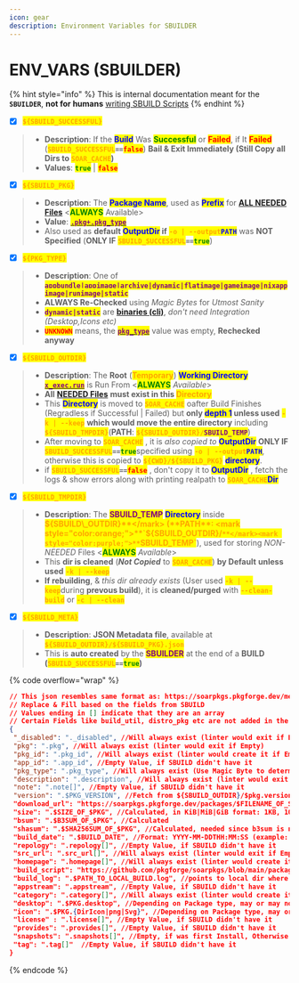 ```yaml
---
icon: gear
description: Environment Variables for SBUILDER
---
```


# ENV\_VARS (SBUILDER)

{% hint style="info" %}
This is internal documentation meant for the **`SBUILDER`**, **not for humans** [writing SBUILD Scripts](broken-reference)
{% endhint %}

* [x] <mark style="color:orange;">**`${SBUILD_SUCCESSFUL}`**</mark>

> - **Description**: If the <mark style="color:blue;">**Build**</mark> Was <mark style="color:green;">**Successful**</mark> or <mark style="color:red;">**Failed**</mark>, if It <mark style="color:red;">**Failed**</mark> (<mark style="color:orange;">**`SBUILD_SUCCESSFUL`**</mark>**`==`**<mark style="color:red;">**`false`**</mark>) **Bail & Exit Immediately (Still Copy all Dirs to&#x20;**<mark style="color:orange;">**`SOAR_CACHE`**</mark>**)**
> - **Values**: <mark style="color:green;">**`true`**</mark> | <mark style="color:red;">**`false`**</mark>

* [x] <mark style="color:orange;">**`${SBUILD_PKG}`**</mark>

> - **Description**: The <mark style="color:blue;">**Package Name**</mark>, used as <mark style="color:blue;">**Prefix**</mark> for [**ALL NEEDED Files**](needed_files.md) <<mark style="color:green;">**ALWAYS**</mark> Available>
> - **Value**: [<mark style="color:purple;">**`.pkg+.pkg_type`**</mark>](../specification/2.pkg.md)
> - Also used as **default&#x20;**<mark style="color:blue;">**OutputDir**</mark>**&#x20;if** <mark style="color:orange;">**`-o | --output`**</mark><mark style="color:blue;">**`PATH`**</mark> was **NOT Specified** (**ONLY IF** <mark style="color:orange;">**`SBUILD_SUCCESSFUL`**</mark>**`==`**<mark style="color:green;">**`true`**</mark>)

* [x] <mark style="color:orange;">**`${PKG_TYPE}`**</mark>

> - **Description**: One of <mark style="color:purple;">**`appbundle|appimage|archive|dynamic|flatimage|gameimage|nixappimage|runimage|static`**</mark>
> - **ALWAYS Re-Checked** using _Magic Bytes_ for _Utmost Sanity_
> - <mark style="color:purple;">**`dynamic|static`**</mark> are [**binaries (cli)**](../../formats/binaries/), _don't need Integration (Desktop,Icons etc)_
> - <mark style="color:red;">**`UNKNOWN`**</mark> means, the [<mark style="color:purple;">**`pkg_type`**</mark>](../specification/2.pkg.md) value was empty, **Rechecked anyway**

* [x] <mark style="color:orange;">**`${SBUILD_OUTDIR}`**</mark>

> - **Description**: The **Root** (<mark style="color:orange;">**Temporary**</mark>) <mark style="color:blue;">**Working Directory**</mark> [<mark style="color:purple;">**`x_exec.run`**</mark>](../specification/20.x_exec.md) is Run From <<mark style="color:green;">**ALWAYS**</mark> _Available_>
> - **All** [**NEEDED Files**](needed_files.md) **must exist in this&#x20;**<mark style="color:orange;">**Directory**</mark>
> - This <mark style="color:blue;">**Directory**</mark> is moved to <mark style="color:orange;">**`SOAR_CACHE`**</mark> oafter Build Finishes (Regradless if Successful | Failed)  but **only&#x20;**<mark style="color:blue;">**depth 1**</mark>**&#x20;unless used** <mark style="color:orange;">**`-k | --keep`**</mark> **which would move the entire directory** including <mark style="color:orange;">**`${SBUILD_TMPDIR}`**</mark>(**PATH**: <mark style="color:orange;">**`${SBUILD_OUTDIR}/`**</mark><mark style="color:purple;">**`SBUILD_TEMP`**</mark>)
> - After moving to <mark style="color:orange;">**`SOAR_CACHE`**</mark> , it is _also copied to_ <mark style="color:blue;">**OutputDir**</mark> **ONLY IF** <mark style="color:orange;">**`SBUILD_SUCCESSFUL`**</mark>**`==`**<mark style="color:green;">**`true`**</mark>specified using <mark style="color:orange;">**`-o | --output`**</mark><mark style="color:blue;">**`PATH`**</mark>, otherwise this is copied to <mark style="color:orange;">**`${CWD}/${SBUILD_PKG}`**</mark> <mark style="color:blue;">**directory**</mark>.
> - if <mark style="color:orange;">**`SBUILD_SUCCESSFUL`**</mark>**`==`**<mark style="color:red;">**`false`**</mark> , don't copy it to <mark style="color:blue;">**OutputDir**</mark> , fetch the logs & show errors along with printing realpath to <mark style="color:orange;">**`SOAR_CACHE`**</mark><mark style="color:blue;">**Dir**</mark>

* [x] <mark style="color:orange;">**`${SBUILD_TMPDIR}`**</mark>

> - **Description**: The <mark style="color:purple;">**SBUILD\_TEMP**</mark> <mark style="color:blue;">**Directory**</mark> inside <mark style="color:orange;">**${SBUILD\_OUTDIR}**</mark> (**PATH**: <mark style="color:orange;">**`${SBUILD_OUTDIR}/`**</mark><mark style="color:purple;">**`SBUILD_TEMP`**</mark>), used for storing _NON-NEEDED_ Files <<mark style="color:green;">**ALWAYS**</mark> _Available_>
> - This **dir is cleaned** (_**Not Copied**_ to <mark style="color:orange;">**`SOAR_CACHE`**</mark>) **by Default** **unless used** <mark style="color:orange;">**`-k | --keep`**</mark>
> - **If rebuilding**, & _this dir already exists_ (User used <mark style="color:orange;">**`-k | --keep`**</mark>during **prevous build**), it is **cleaned/purged** with <mark style="color:orange;">**`--clean-build`**</mark> or <mark style="color:orange;">**`-c | --clean`**</mark>

* [x] <mark style="color:orange;">**`${SBUILD_META}`**</mark>

> - **Description**: **JSON Metadata file**, available at <mark style="color:orange;">**`${SBUILD_OUTDIR}/${SBUILD_PKG}.json`**</mark>
> - This is **auto created** by the <mark style="color:purple;">**SBUILDER**</mark> at the end of a **BUILD (**<mark style="color:orange;">**`SBUILD_SUCCESSFUL`**</mark>**`==`**<mark style="color:green;">**`true`**</mark>**)**

{% code overflow="wrap" %}
```json
// This json resembles same format as: https://soarpkgs.pkgforge.dev/metadata/METADATA.json
// Replace & Fill based on the fields from SBUILD
// Values ending in [] indicate that they are an array
// Certain Fields like build_util, distro_pkg etc are not added in the metadata
{
 "_disabled": "._disabled", //Will always exist (linter would exit if Empty)
 "pkg": ".pkg", //Will always exist (linter would exit if Empty)
 "pkg_id": ".pkg_id", //Will always exist (linter would create it if Empty)
 "app_id": ".app_id", //Empty Value, if SBUILD didn't have it
 "pkg_type": ".pkg_type", //Will always exist (Use Magic Byte to determine if Empty)
 "description": ".description", //Will always exist (linter would exit if Empty)
 "note": ".note[]", //Empty Value, if SBUILD didn't have it
 "version": ".$PKG_VERSION", //Fetch from ${SBUILD_OUTDIR}/$pkg.version, if empty, create based on: date --utc +"%Y%m%d-%H%M%S"
 "download_url": "https://soarpkgs.pkgforge.dev/packages/$FILENAME_OF_SBUILD_INPUT_FILE", //This field would be pre-populated if user uses the pkgforge-community Repo (SoarPkgs)
 "size": ".$SIZE_OF_$PKG", //Calculated, in KiB|MiB|GiB format: 1KB, 10MB, 100GB
 "bsum": ".$B3SUM_OF_$PKG", //Calculated
 "shasum": ".$SHA256SUM_OF_$PKG", //Calculated, needed since b3sum is not a coreutil yet
 "build_date": ".$BUILD_DATE", //Format: YYYY-MM-DDTHH:MM:SS (example: 2024-10-08T01:19:56)
 "repology": ".repology[]", //Empty Value, if SBUILD didn't have it
 "src_url": ".src_url[]", //Will always exist (linter would exit if Empty)
 "homepage": ".homepage[]", //Will always exist (linter would create it if Empty)
 "build_script": "https://github.com/pkgforge/soarpkgs/blob/main/packages/ $VALID_PKGSRC", //If this was a local build, just point to local dir where the .SBUILD is stored (The Validated SBUILD file that built it, will copy it to install dir after installation)
 "build_log": ".$PATH_TO_LOCAL_BUILD.log", //points to local dir where the $pkg.log is stored (The log file is saved to install dir after installation or in the OutDir)
 "appstream": ".appstream", //Empty Value, if SBUILD didn't have it
 "category": ".category[]", //Will always exist (linter would create it if Empty)
 "desktop": ".$PKG.desktop", //Depending on Package type, may or may not exist, handled logically
 "icon": ".$PKG.{DirIcon|png|Svg}", //Depending on Package type, may or may not exist, handled logically, using default icon as fallback
 "license" : ".license[]", //Empty Value, if SBUILD didn't have it
 "provides": ".provides[]", //Empty Value, if SBUILD didn't have it
 "snapshots": ".snapshots[]", //Empty, if was first Install, Otherwise (if user used option to backup), refers to previous snapshot
 "tag": ".tag[]"  //Empty Value, if SBUILD didn't have it
}
```
{% endcode %}
